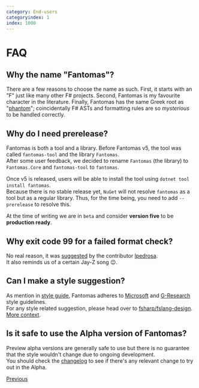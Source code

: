```yaml
---
category: End-users
categoryindex: 1
index: 1000
---
```

# FAQ

## Why the name "Fantomas"?

There are a few reasons to choose the name as such.
First, it starts with an "F" just like many other F# projects.
Second, Fantomas is my favourite character in the literature.
Finally, Fantomas has the same Greek root as "[phantom](https://en.wiktionary.org/wiki/phantom)"; coincidentally F# ASTs and formatting rules are so *mysterious* to be handled correctly.

## Why do I need prerelease?

Fantomas is both a tool and a library. Before Fantomas v5, the tool was called `fantomas-tool` and the library `Fantomas`.  
After some user feedback, we decided to rename `Fantomas` (the library) to `Fantomas.Core` and `fantomas-tool` to `fantomas`.

Once v5 is released, users will be able to install the tool using `dotnet tool install fantomas`.  
Because there is no stable release yet, `NuGet` will not resolve `fantomas` as a tool but as a regular library.
Thus, for the time being, you need to add `--prerelease` to resolve this.

At the time of writing we are in `beta` and consider **version five** to be **production ready**.

## Why exit code 99 for a failed format check?

No real reason, it was [suggested](https://github.com/fsprojects/fantomas/pull/655#discussion_r374849907) by the contributor [lpedrosa](https://github.com/lpedrosa).  
It also reminds us of a certain Jay-Z song 😉.

## Can I make a style suggestion?

As mention in [style guide](https://fsprojects.github.io/fantomas/docs/end-users/StyleGuide.html), Fantomas adheres to [Microsoft](https://docs.microsoft.com/en-us/dotnet/fsharp/style-guide/formatting) and [G-Research](https://github.com/G-Research/fsharp-formatting-conventions) style guidelines.  
For any style related suggestion, please head over to [fsharp/fslang-design](https://github.com/fsharp/fslang-design#style-guide).  
[More context](https://fsprojects.github.io/fantomas/docs/end-users/StyleGuide.html#Default-style-guide).

## Is it safe to use the Alpha version of Fantomas?

Preview alpha versions are generally safe to use but there is no guarantee that the style wouldn't change due to ongoing development.  
You should check the [changelog](https://github.com/fsprojects/fantomas/blob/master/CONTRIBUTING.md) to see if there's any relevant change to try out in the Alpha.

<div class="d-flex justify-content-between my-4">
  <a href="./Benchmarks.html">Previous</a>
</div>
